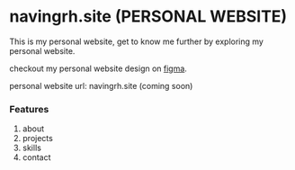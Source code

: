 # navingrh.site (PERSONAL WEBSITE)

This is my personal website, get to know me further by exploring my personal website.

checkout my personal website design on [figma](https://www.figma.com/design/wRJf3MDjBKg19fEjc6XMdH/Personal-Website?node-id=0-1&t=3r0wuIeYcBBtKK5Y-0).

personal website url: navingrh.site (coming soon)

### Features
1. about
2. projects
3. skills
4. contact